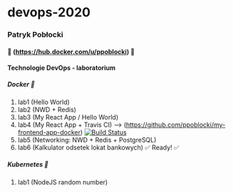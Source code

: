 # devops-2020
### Patryk Pobłocki

#### :whale: (https://hub.docker.com/u/ppoblocki) :whale:

#### Technologie DevOps - laboratorium

##### Docker :whale:
1. lab1 (Hello World)
2. lab2 (NWD + Redis)
3. lab3 (My React App / Hello World)
4. lab4 (My React App + Travis CI) --> (https://github.com/ppoblocki/my-frontend-app-docker) [![Build Status](https://travis-ci.com/ppoblocki/my-frontend-app-docker.svg?branch=master)](https://travis-ci.com/ppoblocki/my-frontend-app-docker)
5. lab5 (Networking: NWD + Redis + PostgreSQL)
6. lab6 (Kalkulator odsetek lokat bankowych) ✅ Ready! ✅

##### Kubernetes 🎡
1. lab1 (NodeJS random number)
